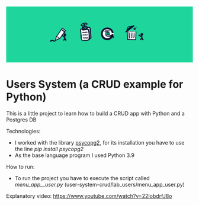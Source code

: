![Banner Users System](banner.png)
# Users System (a CRUD example for Python)
This is a little project to learn how to build a CRUD app with Python and a Postgres DB

Technologies:
- I worked with the library [psycopg2](https://www.psycopg.org/), for its installation you have to use the line *_pip install psycopg2_*
- As the base language program I used Python 3.9

How to run:
- To run the project you have to execute the script called *menu_app__user.py* (user-system-crud/lab_users/menu_app_user.py)

Explanatory video: https://www.youtube.com/watch?v=22IobdrfJ8o
